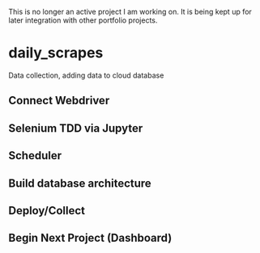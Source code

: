 This is no longer an active project I am working on.  It is being kept up for later integration with other portfolio projects.  

# daily_scrapes
Data collection, adding data to cloud database 
## Connect Webdriver
## Selenium TDD via Jupyter
## Scheduler
## Build database architecture
## Deploy/Collect
## Begin Next Project (Dashboard)
